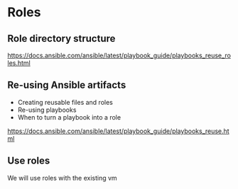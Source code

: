 # Roles

## Role directory structure

https://docs.ansible.com/ansible/latest/playbook_guide/playbooks_reuse_roles.html


## Re-using Ansible artifacts
* Creating reusable files and roles
* Re-using playbooks
* When to turn a playbook into a role

https://docs.ansible.com/ansible/latest/playbook_guide/playbooks_reuse.html

## Use roles

We will use roles with the existing vm

